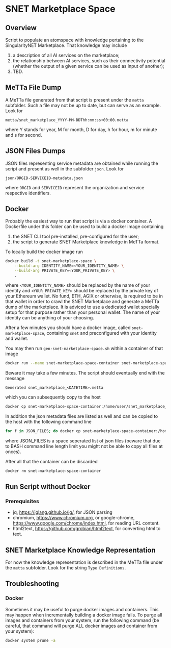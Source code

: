 # SNET Marketplace Space

## Overview

Script to populate an atomspace with knowledge pertaining to the
SingularityNET Marketplace.  That knowledge may include

1. a description of all AI services on the marketplace;
2. the relationship between AI services, such as their connectivity
   potential (whether the output of a given service can be used as
   input of another);
3. TBD.

## MeTTa File Dump

A MeTTa file generated from that script is present under the `metta`
subfolder.  Such a file may not be up to date, but can serve as an
example.  Look for

```
metta/snet_marketplace_YYYY-MM-DDThh:mm:ss+00:00.metta
```

where Y stands for year, M for month, D for day, h for hour, m for
minute and s for second.

## JSON Files Dumps

JSON files representing service metadata are obtained while running
the script and present as well in the subfolder `json`.  Look for

```
json/ORGID-SERVICEID-metadata.json
```

where `ORGID` and `SERVICEID` represent the organization and service
respective identifiers.

## Docker

Probably the easiest way to run that script is via a docker container.
A Dockerfile under this folder can be used to build a docker image
containing
1. the SNET CLI tool pre-installed, pre-configured for the user;
2. the script to generate SNET Marketplace knowledge in MeTTa format.

To locally build the docker image run

```bash
docker build -t snet-marketplace-space \
    --build-arg IDENTITY_NAME=<YOUR_IDENTITY_NAME> \
    --build-arg PRIVATE_KEY=<YOUR_PRIVATE_KEY> \
    .
```

where `<YOUR_IDENTITY_NAME>` should be replaced by the name of your
identity and `<YOUR_PRIVATE_KEY>` should be replaced by the private
key of your Ethereum wallet.  No fund, ETH, AGIX or otherwise, is
required to be in that wallet in order to crawl the SNET Marketplace
and generate a MeTTa dump of the marketplace.  It is adviced to use a
dedicated wallet specially setup for that purpose rather than your
personal wallet.  The name of your identity can be anything of your
choosing.

After a few minutes you should have a docker image, called
`snet-marketplace-space`, containing `snet` and preconfigured with
your identity and wallet.

You may then run `gen-snet-marketplace-space.sh` within a container of
that image

```bash
docker run --name snet-marketplace-space-container snet-marketplace-space ./gen-snet-marketplace-space.sh
```

Beware it may take a few minutes.  The script should eventually
end with the message

```
Generated snet_marketplace_<DATETIME>.metta
```

which you can subsequently copy to the host

```bash
docker cp snet-marketplace-space-container:/home/user/snet_marketplace_<DATETIME>.metta .
```

In addition the json metadata files are listed as well and can be
copied to the host with the following command line

```bash
for f in JSON_FILES; do docker cp snet-marketplace-space-container:/home/user/${f} json; done
```

where JSON_FILES is a space seperated list of json files (beware that
due to BASH command line length limit you might not be able to copy
all files at onces).

After all that the container can be discarded

```bash
docker rm snet-marketplace-space-container
```

## Run Script without Docker

### Prerequisites

- jq, https://jqlang.github.io/jq/, for JSON parsing
- chromium, https://www.chromium.org, or google-chrome,
  https://www.google.com/chrome/index.html, for reading URL content.
- html2text, https://github.com/grobian/html2text, for converting html
  to text.

## SNET Marketplace Knowledge Representation

For now the knowledge representation is described in the MeTTa file
under the `metta` subfolder.  Look for the string `Type Definitions`.

## Troubleshooting

### Docker

Sometimes it may be useful to purge docker images and containers.
This may happen when incrementally building a docker image fails.  To
purge all images and containers from your system, run the following
command (be careful, that command will purge ALL docker images and
container from your system):

```bash
docker system prune -a
```
